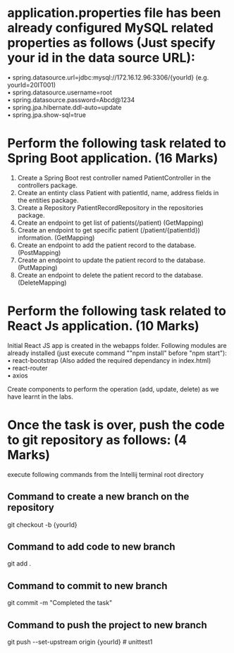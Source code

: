 # application.properties file has been already configured MySQL related properties as follows (Just specify your id in the data source URL):
•	spring.datasource.url=jdbc:mysql://172.16.12.96:3306/{yourId} (e.g. yourId=20IT001)  
•	spring.datasource.username=root  
•	spring.datasource.password=Abcd@1234  
•	spring.jpa.hibernate.ddl-auto=update  
•	spring.jpa.show-sql=true  
# Perform the following task related to Spring Boot application. (16 Marks)
1.	Create a Spring Boot rest controller named PatientController in the controllers package.
2.	Create an entinty class Patient with patientId, name, address fields in the entities package.
3.	Create a Repository PatientRecordRepository in the repositories package.
4.	Create an endpoint to get list of patients(/patient) (GetMapping)
5.	Create an endpoint to get specific patient (/patient/{patientId}) information. (GetMapping)
6.	Create an endpoint to add the patient record to the database. (PostMapping)
7.	Create an endpoint to update the patient record to the database. (PutMapping)
8.	Create an endpoint to delete the patient record to the database. (DeleteMapping)

# Perform the following task related to React Js application. (10 Marks)
Initial React JS app is created in the webapps folder. Following modules are already installed (just execute command ""npm install" before "npm start"):  
•	react-bootstrap (Also added the required dependancy in index.html)  
•	react-router  
•	axios  

Create components to perform the operation (add, update, delete) as we have learnt in the labs.
# Once the task is over, push the code to git repository as follows: (4 Marks)
execute following commands from the Intellij terminal root directory
## Command to create a new branch on the repository
git checkout -b {yourId} 
## Command to add code to new branch
git add .
## Command to commit to new branch
git commit -m "Completed the task"
## Command to push the project to new branch
git push --set-upstream origin {yourId}
#   u n i t t e s t 1  
 